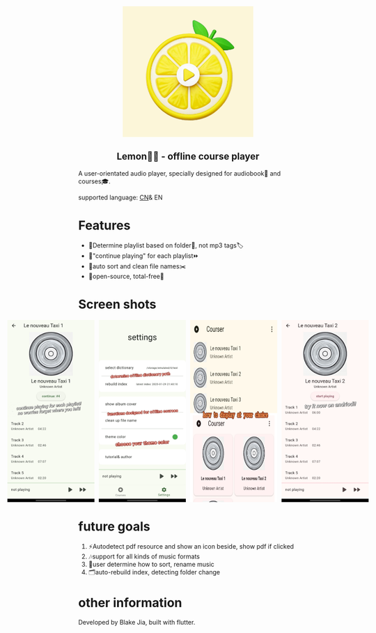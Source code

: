 <p align="center">
  <img src="assets/launch_icon/launchIcon.png" width="300px" alt="lunch icon">
</p>
<h2 align="center">Lemon🍋‍🟩 - offline course player</h2>
A user-orientated audio player, specially designed for audiobook📖 and courses🎓. 

supported language: [CN](README_zh.md)& EN

# Features
- 🌟Determine playlist based on folder📂, not mp3 tags🏷️
- 🌟"continue playing" for each playlist⏩
- 🌟auto sort and clean file names✂️
- 🌟open-source, total-free💸

# Screen shots
<p style="display: flex; justify-content: center; gap: 10px;">
  <img src="assets/screenshots/continue_playing.jpg" width="200px" alt="screenshot1">
  <img src="assets/screenshots/settings_page.jpg" width="200px" alt="screenshot2">
  <img src="assets/screenshots/playlist_view.jpg" width="200px" alt="screenshot3">
  <img src="assets/screenshots/else.jpg" width="200px" alt="screenshot4">
</p>

# future goals
1. ⚡Autodetect pdf resource and show an icon beside, show pdf if clicked
2. 🎶support for all kinds of music formats
3. 🍬user determine how to sort, rename music
4. 🗂️auto-rebuild index, detecting folder change

# other information
Developed by Blake Jia, built with flutter. 
